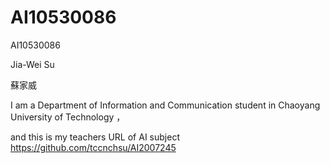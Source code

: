 # AI10530086
AI10530086

Jia-Wei Su

蘇家威

I am a  Department of Information and Communication student in Chaoyang University of Technology  ，


and  this is  my teachers URL of AI subject   https://github.com/tccnchsu/AI2007245 
